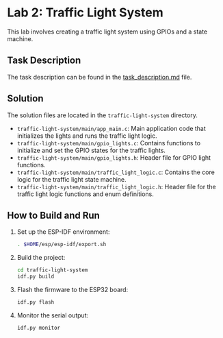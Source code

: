 # Lab 2: Traffic Light System

This lab involves creating a traffic light system using GPIOs and a state machine.

## Task Description

The task description can be found in the [task_description.md](task_description.md) file.

## Solution

The solution files are located in the `traffic-light-system` directory.

- `traffic-light-system/main/app_main.c`: Main application code that initializes the lights and runs the traffic light logic.
- `traffic-light-system/main/gpio_lights.c`: Contains functions to initialize and set the GPIO states for the traffic lights.
- `traffic-light-system/main/gpio_lights.h`: Header file for GPIO light functions.
- `traffic-light-system/main/traffic_light_logic.c`: Contains the core logic for the traffic light state machine.
- `traffic-light-system/main/traffic_light_logic.h`: Header file for the traffic light logic functions and enum definitions.

## How to Build and Run

1. Set up the ESP-IDF environment:

   ```sh
   . $HOME/esp/esp-idf/export.sh
   ```

2. Build the project:

   ```sh
   cd traffic-light-system
   idf.py build
   ```

3. Flash the firmware to the ESP32 board:

   ```sh
   idf.py flash
   ```

4. Monitor the serial output:
   ```sh
   idf.py monitor
   ```
